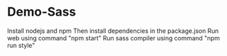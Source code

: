 # Demo-Sass
Install nodejs and npm
Then install dependencies in the package.json
Run web using command "npm start"
Run sass compiler using command "npm run style"